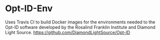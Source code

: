 # Opt-ID-Env
Uses Travis CI to build Docker images for the environments needed to the Opt-ID software developed by the Rosalind Franklin Institute and Diamond Light Source. https://github.com/DiamondLightSource/Opt-ID
